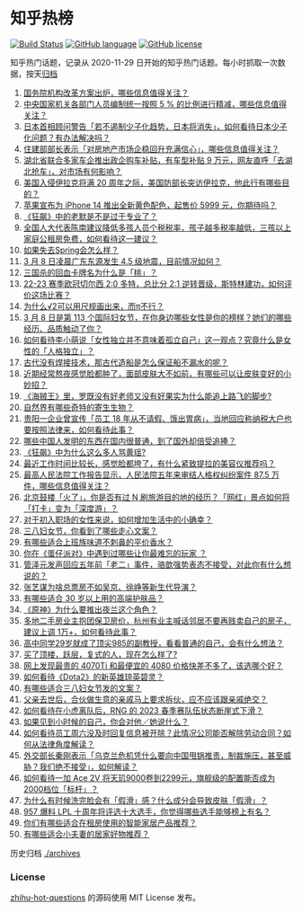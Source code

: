 # 知乎热榜
[![Build Status](https://github.com/ToWeLong/zhihu-hot-questions/workflows/CI/badge.svg)](https://github.com/ToWeLong/zhihu-hot-questions/actions)
[![GitHub language](https://img.shields.io/badge/language-golang-orange.svg)](https://golang.org/)
[![GitHub license](https://img.shields.io/github/license/ToWeLong/zhihu-hot-questions)](https://github.com/ToWeLong/zhihu-hot-questions/blob/main/LICENSE)

知乎热门话题，记录从 2020-11-29 日开始的知乎热门话题。每小时抓取一次数据，按天[归档](./archives)

<!-- BEGIN -->

1. [国务院机构改革方案出炉，哪些信息值得关注？](https://www.zhihu.com/question/588090975)
1. [中央国家机关各部门人员编制统一按照 5 % 的比例进行精减，哪些信息值得关注？](https://www.zhihu.com/question/588092547)
1. [日本首相顾问警告「若不遏制少子化趋势，日本将消失」，如何看待日本少子化问题？有办法解决吗？](https://www.zhihu.com/question/587852372)
1. [住建部部长表示「对房地产市场企稳回升充满信心」，哪些信息值得关注？](https://www.zhihu.com/question/588098177)
1. [湖北省联合多家车企推出政企购车补贴，有车型补贴 9 万元，网友直呼「去湖北抢车」，对市场有何影响？](https://www.zhihu.com/question/588073490)
1. [美国入侵伊拉克将满 20 周年之际，美国防部长突访伊拉克，他此行有哪些目的？](https://www.zhihu.com/question/588127851)
1. [苹果宣布为 iPhone 14 推出全新黄色配色，起售价 5999 元，你期待吗？](https://www.zhihu.com/question/588178504)
1. [《狂飙》中的老默是不是过于专业了？](https://www.zhihu.com/question/587811842)
1. [全国人大代表陈南建议降低多孩人员个税税率，孩子越多税率越低，三孩以上家庭公租房免费，如何看待这一建议？](https://www.zhihu.com/question/588229174)
1. [如果失去Spring会怎么样？](https://www.zhihu.com/question/587489754)
1. [3 月 8 日凌晨广东东源发生 4.5 级地震，目前情况如何？](https://www.zhihu.com/question/588205832)
1. [三国杀的回血卡牌名为什么是「桃」？](https://www.zhihu.com/question/35094771)
1. [22-23 赛季欧冠切尔西 2:0 多特，总比分 2:1 逆转晋级，斯特林建功，如何评价这场比赛？](https://www.zhihu.com/question/588199215)
1. [为什么√2可以用尺规画出来，而π不行？](https://www.zhihu.com/question/570765444)
1. [3 月 8 日是第 113 个国际妇女节，在你身边哪些女性是你的榜样？她们的哪些经历、品质触动了你？](https://www.zhihu.com/question/588094927)
1. [如何看待李小萌说「女性独立并不意味着孤立自己」这一观点？究竟什么是女性的「人格独立」？](https://www.zhihu.com/question/588049662)
1. [古代没有焊接技术，那古代造船是怎么保证船不漏水的呢？](https://www.zhihu.com/question/573067851)
1. [近期经常熬夜感觉脸都肿了，面部皮肤大不如前，有哪些可以让皮肤变好的小妙招？](https://www.zhihu.com/question/588182677)
1. [《海贼王》里，罗既没有好老师又没有好果实为什么能追上路飞的脚步?](https://www.zhihu.com/question/587639204)
1. [自然界有哪些奇特的寄生生物？](https://www.zhihu.com/question/20669321)
1. [贵阳一企业曾宣传「员工 18 年从不请假、饿出胃病」，当地回应称纳税大户也要按照法律来，如何看待此事？](https://www.zhihu.com/question/588021427)
1. [哪些中国人发明的东西在国内很普通，到了国外却倍受追捧？](https://www.zhihu.com/question/299641618)
1. [《狂飙》中为什么这么多人骂黄瑶?](https://www.zhihu.com/question/581830470)
1. [最近工作时间比较长，感觉脸都垮了，有什么紧致提拉的美容仪推荐吗？](https://www.zhihu.com/question/588189488)
1. [最高人民法院工作报告显示，人民法院五年来审结人格权纠纷案件 87.5 万件，哪些信息值得关注？](https://www.zhihu.com/question/588086433)
1. [北京鼓楼「火了」，你是否有过 N 刷旅游目的地的经历？「网红」景点如何将「打卡」变为「深度游」？](https://www.zhihu.com/question/586906972)
1. [对于初入职场的女性来说，如何增加生活中的小确幸？](https://www.zhihu.com/question/584367701)
1. [三八妇女节，你看到了哪些走心文案？](https://www.zhihu.com/question/470184572)
1. [有哪些适合上班族味道不刺鼻的平价香水？](https://www.zhihu.com/question/586348579)
1. [你在《蛋仔派对》中遇到过哪些让你最难忘的玩家 ？](https://www.zhihu.com/question/587853823)
1. [管泽元发声回应五年前「老二」事件，骆歆强势表态不接受，对此你有什么想说的？](https://www.zhihu.com/question/588153681)
1. [张艺谋为啥总票房不如吴京、徐峥等新生代导演？](https://www.zhihu.com/question/586982449)
1. [有哪些适合 30 岁以上用的高端护肤品？](https://www.zhihu.com/question/585740467)
1. [《原神》为什么要推出夜兰这个角色？](https://www.zhihu.com/question/578273393)
1. [多地二手房业主抱团保卫房价，杭州有业主喊话邻居不要再贱卖自己的房子，建议上调 1万+，如何看待此事？](https://www.zhihu.com/question/588022562)
1. [高中同学29岁就成了顶尖985的副教授，看看普通的自己，会有什么想法？](https://www.zhihu.com/question/586589709)
1. [买了顶楼，跃层，复式的人，现在怎么样了?](https://www.zhihu.com/question/356667767)
1. [网上发现最贵的 4070Ti 和最便宜的 4080 价格快差不多了，该选哪个好？](https://www.zhihu.com/question/587135758)
1. [如何看待《Dota2》的新英雄琼英碧灵？](https://www.zhihu.com/question/565754873)
1. [有哪些适合三八妇女节发的文案？](https://www.zhihu.com/question/519996452)
1. [父亲去世后，合伙做生意的亲戚马上要求拆伙，应不应该跟亲戚绝交？](https://www.zhihu.com/question/587777342)
1. [如何看待在小虎离队后，RNG 的 2023 春季赛队伍状态断崖式下滑？](https://www.zhihu.com/question/587587737)
1. [如果见到小时候的自己，你会对他／她说什么？](https://www.zhihu.com/question/581014547)
1. [如何看待员工周六没及时回复信息被开除？此情况公司能否解除劳动合同？如何从法律角度解读？](https://www.zhihu.com/question/586712376)
1. [外交部长秦刚表示「乌克兰危机凭什么要向中国甩锅推责，制裁施压，甚至威胁？我们绝不接受」，如何解读？](https://www.zhihu.com/question/588039094)
1. [如何看待一加 Ace 2V 将天玑9000卷到2299元，旗舰级的配置能否成为2000档位「标杆」？](https://www.zhihu.com/question/588083486)
1. [为什么有时候洗完脸会有「假滑」感？什么成分会导致皮肤「假滑」？](https://www.zhihu.com/question/585735762)
1. [957 爆料 LPL 十周年将评选十大选手，你觉得哪些选手能够榜上有名？](https://www.zhihu.com/question/588070772)
1. [你们有哪些适合在租房使用的智能家居产品推荐？](https://www.zhihu.com/question/584235336)
1. [有哪些适合小夫妻的居家好物推荐？](https://www.zhihu.com/question/584235882)

<!-- END -->

历史归档 [./archives](./archives)


### License
[zhihu-hot-questions](https://github.com/towelong/zhihu-hot-questions) 的源码使用 MIT License 发布。